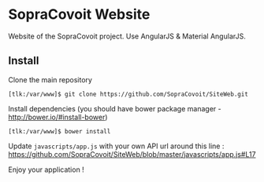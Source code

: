 
# SopraCovoit Website

Website of the SopraCovoit project.
Use AngularJS & Material AngularJS.

## Install

Clone the main repository

```
[tlk:/var/www]$ git clone https://github.com/SopraCovoit/SiteWeb.git
```

Install dependencies (you should have bower package manager - http://bower.io/#install-bower)

```
[tlk:/var/www]$ bower install
```

Update ```javascripts/app.js``` with your own API url around this line : https://github.com/SopraCovoit/SiteWeb/blob/master/javascripts/app.js#L17

Enjoy your application !
